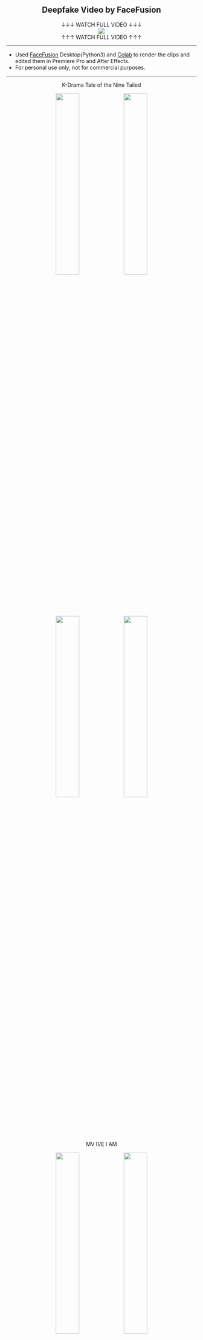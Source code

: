 <h2 align="center">Deepfake Video by FaceFusion</h1>
</div>
<div align="center">
↓↓↓ WATCH FULL VIDEO ↓↓↓
</div>
<div align="center">
  <a href="https://youtu.be/bPXr-vtWd2U">
    <img src="https://github.com/Pwang0722/Deepfake_Video_by_FaceFusion/assets/136808262/480de8e3-d010-48ff-8b8b-9c5e204e1bb2">
  </a>
</div>
<div align="center">
↑↑↑ WATCH FULL VIDEO ↑↑↑ 
</div>

---

- Used [FaceFusion](https://docs.facefusion.io/) Desktop(Python3) and [Colab](https://colab.research.google.com/github/ardha27/FaceFusion-Colab/blob/main/FaceFusion_Colab.ipynb) to render the clips and edited them in Premiere Pro and After Effects.
- For personal use only, not for commercial purposes.

---

<div align="center">
K-Drama Tale of the Nine Tailed
</div>
<p align="center">
  <img src="https://github.com/Pwang0722/test/assets/136808262/4015e22b-0823-479b-8692-fbed8533e2eb" width="35%" style="display:inline-block">
  <img src="https://github.com/Pwang0722/test/assets/136808262/69de4394-590a-45fb-951d-6bcf6eed29ae" width="35%" style="display:inline-block">
</p>
<p align="center">
  <img src="https://github.com/Pwang0722/test/assets/136808262/a07f8f07-e2df-477e-b026-8edd5778eb60" width="35%" style="display:inline-block;">
  <img src="https://github.com/Pwang0722/test/assets/136808262/3be2995f-2cfe-4ecd-b250-105c3d930de9" width="35%" style="display:inline-block;">
<p style="margin-bottom: 20px;"></p>

<div align="center">
MV IVE I AM
</div>
<p align="center">
  <img src="https://github.com/Pwang0722/Deepfake_Video_by_FaceFusion/assets/136808262/134f732c-f2c7-40c7-b6c2-cd1f421d2597" width="35%" style="display:inline-block;">
  <img src="https://github.com/Pwang0722/Deepfake_Video_by_FaceFusion/assets/136808262/63c12d31-c585-4d8d-a6f2-ba2f3937a07b" width="35%" style="display:inline-block;">
</p>
<p align="center">
  <img src="https://github.com/Pwang0722/test/assets/136808262/356ce218-8b21-400c-9541-5bc99ee15de8" width="35%" style="display:inline-block;">
  <img src="https://github.com/Pwang0722/test/assets/136808262/a06dfed6-629d-4332-b3f4-4abc7da7f529" width="35%" style="display:inline-block;">
<p style="margin-bottom: 20px;"></p>

<div align="center">
MV BTS DNA
</div>
<p align="center">
  <img src="https://github.com/Pwang0722/Deepfake_Video_by_FaceFusion/assets/136808262/4b58f159-d175-4f20-a956-475f86a7e4c8" width="35%" style="display:inline-block;">
  <img src="https://github.com/Pwang0722/Deepfake_Video_by_FaceFusion/assets/136808262/1b01d760-ea53-4413-bc3c-c5cea9687d2a" width="35%" style="display:inline-block;">
<p style="margin-bottom: 20px;"></p>

<div align="center">
MV PSY New Face
</div>
<p align="center">
  <img src="https://github.com/Pwang0722/Deepfake_Video_by_FaceFusion/assets/136808262/1b004483-f225-4a25-98dc-c265cbf7b18d" width="35%" style="display:inline-block;">
  <img src="https://github.com/Pwang0722/Deepfake_Video_by_FaceFusion/assets/136808262/6f919c66-5fd5-43b6-97e6-5fe9dadaef82" width="35%" style="display:inline-block;">
<p style="margin-bottom: 20px;"></p>

<div align="center">
CF
</div>
<p align="center">
  <img src="https://github.com/Pwang0722/Deepfake_Video_by_FaceFusion/assets/136808262/0e2b2ceb-3784-44a4-baa2-5407c2988671" width="35%" style="display:inline-block;">
  <img src="https://github.com/Pwang0722/Deepfake_Video_by_FaceFusion/assets/136808262/155e8539-3f15-4d56-b59a-d22bba76bf2d" width="35%" style="display:inline-block;">
</p>
<p align="center">
  <img src="https://github.com/Pwang0722/Deepfake_Video_by_FaceFusion/assets/136808262/8ce6c252-c74e-40b2-a90b-f71550147685" width="35%" style="display:inline-block;">
  <img src="https://github.com/Pwang0722/Deepfake_Video_by_FaceFusion/assets/136808262/a08054bf-8923-4256-b8ff-c35afd95446f" width="35%" style="display:inline-block;">






